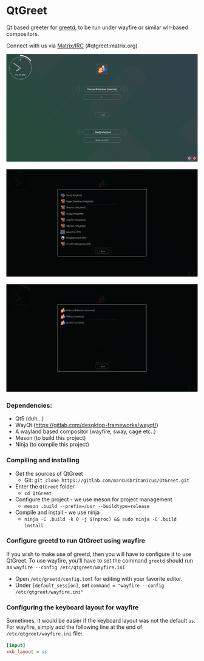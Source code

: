 # QtGreet
Qt based greeter for [greetd](https://git.sr.ht/~kennylevinsen/greetd), to be run under wayfire or similar wlr-based compositors.

Connect with us via [Matrix/IRC](https://app.element.io/#/room/#qtgreet:matrix.org) (#qtgreet:matrix.org)

<img src="screenshots/Greeter.jpg" width="800" /><br /><br />
<img src="screenshots/Sessions.jpg" width="800" /><br /><br />
<img src="screenshots/Users.jpg" width="800" />

### Dependencies:
- Qt5 (duh...)
- WayQt (https://gitlab.com/desqktop-frameworks/wayqt/)
- A wayland based compositor (wayfire, sway, cage etc..)
- Meson (to build this project)
- Ninja (to compile this project)

### Compiling and installing

- Get the sources of QtGreet
  * Git: `git clone https://gitlab.com/marcusbritanicus/QtGreet.git`
- Enter the `QtGreet` folder
  * `cd QtGreet`
- Configure the project - we use meson for project management
  * `meson .build --prefix=/usr --buildtype=release`
- Compile and install - we use ninja
  * `ninja -C .build -k 0 -j $(nproc) && sudo ninja -C .build install`

### Configure greetd to run QtGreet using wayfire

If you wish to make use of greetd, then you will have to configure it to use QtGreet.
To use wayfire, you'll have to set the command `greetd` should run as `wayfire --config /etc/qtgreet/wayfire.ini`
* Open `/etc/greetd/config.toml` for editing with your favorite editor.
* Under `[default_session]`, set `command = "wayfire --config /etc/qtgreet/wayfire.ini"`

### Configuring the keyboard layout for wayfire
Sometimes, it would be easier if the keyboard layout was not the default `us`. For wayfire, simply add the following line at the end of
`/etc/qtgreet/wayfire.ini` file:

```ini
[input]
xkb_layout = us
```
